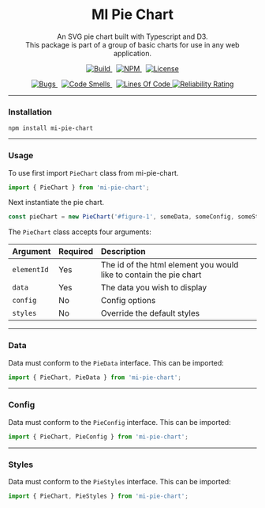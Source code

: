 <h1 align="center">MI Pie Chart</h1>

<p align="center">
  An SVG pie chart built with Typescript and D3.
  <br>
  This package is part of a group of basic charts for use in any web application.
</p>

<p align="center">
  <a href="https://github.com/matt-izatt/mi-pie-chart/actions/workflows/build.yml">
    <img src="https://github.com/matt-izatt/mi-pie-chart/actions/workflows/build.yml/badge.svg" alt="Build" />
  </a>&nbsp;
  <a href="https://www.npmjs.com/package/mi-pie-chart">
    <img src="https://img.shields.io/npm/v/mi-pie-chart?logo=npm" alt="NPM" />
  </a>&nbsp;
  <a href="https://github.com/matt-izatt/mi-pie-chart">
    <img src="https://img.shields.io/github/license/matt-izatt/mi-pie-chart" alt="License" />
  </a>
</p>

<p align="center">
  <a href="https://sonarcloud.io/dashboard?id=matt-izatt_mi-pie-chart">
    <img src="https://sonarcloud.io/api/project_badges/measure?project=matt-izatt_mi-pie-chart&metric=bugs" alt="Bugs" />
  </a>&nbsp;
  <a href="https://sonarcloud.io/dashboard?id=matt-izatt_mi-pie-chart">
    <img src="https://sonarcloud.io/api/project_badges/measure?project=matt-izatt_mi-pie-chart&metric=code_smells" alt="Code Smells" />
  </a>&nbsp;
  <a href="https://sonarcloud.io/dashboard?id=matt-izatt_mi-pie-chart">
    <img src="https://sonarcloud.io/api/project_badges/measure?project=matt-izatt_mi-pie-chart&metric=ncloc" alt="Lines Of Code" />
  </a>
  <a href="https://sonarcloud.io/dashboard?id=matt-izatt_mi-pie-chart">
    <img src="https://sonarcloud.io/api/project_badges/measure?project=matt-izatt_mi-pie-chart&metric=reliability_rating" alt="Reliability Rating" />
  </a>
</p>

---

### Installation

```
npm install mi-pie-chart
```

---

### Usage

To use first import `PieChart` class from mi-pie-chart.

```typescript
import { PieChart } from 'mi-pie-chart';
```

Next instantiate the pie chart.

```typescript
const pieChart = new PieChart('#figure-1', someData, someConfig, someStyles);
```

The `PieChart` class accepts four arguments:

| Argument      | Required | Description                                                         |
| :------------ | :------- | :------------------------------------------------------------------ |
| `elementId`   | Yes      | The id of the  html element you would like to contain the pie chart |
| `data`        | Yes      | The data you wish to display                                        |
| `config`      | No       | Config options                                                      |
| `styles`      | No       | Override the default styles                                         |

---

### Data

Data must conform to the `PieData` interface. This can be imported:

```typescript
import { PieChart, PieData } from 'mi-pie-chart';
```

---

### Config

Data must conform to the `PieConfig` interface. This can be imported:

```typescript
import { PieChart, PieConfig } from 'mi-pie-chart';
```

---

### Styles

Data must conform to the `PieStyles` interface. This can be imported:

```typescript
import { PieChart, PieStyles } from 'mi-pie-chart';
```
